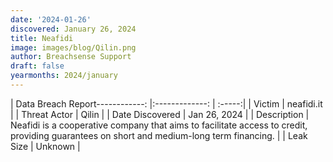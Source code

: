 ```yaml
---
date: '2024-01-26'
discovered: January 26, 2024
title: Neafidi
image: images/blog/Qilin.png
author: Breachsense Support
draft: false
yearmonths: 2024/january
---
```


| Data Breach Report------------:     |:-------------:    | :-----:|
| Victim      | neafidi.it      | 
| Threat Actor      | Qilin      | 
| Date Discovered      | Jan 26, 2024      | 
| Description      | Neafidi is a cooperative company that aims to facilitate access to credit, providing guarantees on short and medium-long term financing.      | 
| Leak Size      | Unknown      | 

